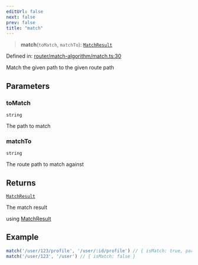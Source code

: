```yaml
---
editUrl: false
next: false
prev: false
title: "match"
---
```


> **match**(`toMatch`, `matchTo`): [`MatchResult`](/api/router/interfaces/matchresult/)

Defined in: [router/match-algorithm/match.ts:30](https://github.com/OfirTheOne/sigjs/blob/990f9c2a70d38ca041cbd102a37f74a99eedb608/sig/lib/router/match-algorithm/match.ts#L30)

Match the given path to the given route path

## Parameters

### toMatch

`string`

The path to match

### matchTo

`string`

The route path to match against

## Returns

[`MatchResult`](/api/router/interfaces/matchresult/)

The match result

using [MatchResult](/api/api/router/interfaces/matchresult/)

## Example

```ts
match('/user/123/profile', '/user/:id/profile') // { isMatch: true, params: { id: '123' } }
match('/user/123', '/user') // { isMatch: false }
```
